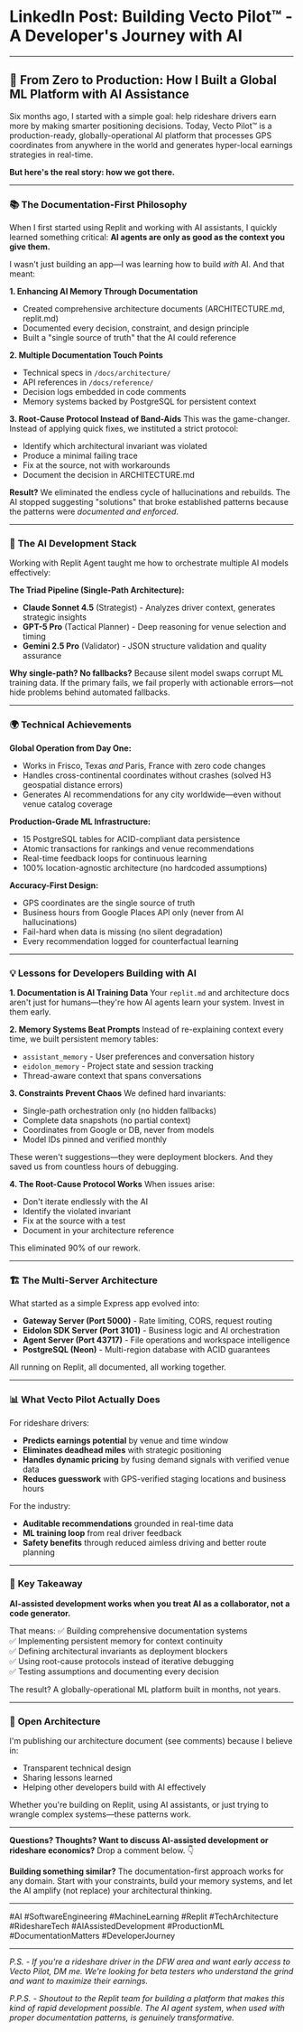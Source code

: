 # LinkedIn Post: Building Vecto Pilot™ - A Developer's Journey with AI

---

## 🚀 From Zero to Production: How I Built a Global ML Platform with AI Assistance

Six months ago, I started with a simple goal: help rideshare drivers earn more by making smarter positioning decisions. Today, Vecto Pilot™ is a production-ready, globally-operational AI platform that processes GPS coordinates from anywhere in the world and generates hyper-local earnings strategies in real-time.

**But here's the real story: how we got there.**

---

### 📚 **The Documentation-First Philosophy**

When I first started using Replit and working with AI assistants, I quickly learned something critical: **AI agents are only as good as the context you give them.**

I wasn't just building an app—I was learning how to build *with* AI. And that meant:

**1. Enhancing AI Memory Through Documentation**
- Created comprehensive architecture documents (ARCHITECTURE.md, replit.md)
- Documented every decision, constraint, and design principle
- Built a "single source of truth" that the AI could reference

**2. Multiple Documentation Touch Points**
- Technical specs in `/docs/architecture/`
- API references in `/docs/reference/`
- Decision logs embedded in code comments
- Memory systems backed by PostgreSQL for persistent context

**3. Root-Cause Protocol Instead of Band-Aids**
This was the game-changer. Instead of applying quick fixes, we instituted a strict protocol:
- Identify which architectural invariant was violated
- Produce a minimal failing trace
- Fix at the source, not with workarounds
- Document the decision in ARCHITECTURE.md

**Result?** We eliminated the endless cycle of hallucinations and rebuilds. The AI stopped suggesting "solutions" that broke established patterns because the patterns were *documented and enforced*.

---

### 🤖 **The AI Development Stack**

Working with Replit Agent taught me how to orchestrate multiple AI models effectively:

**The Triad Pipeline (Single-Path Architecture):**
- **Claude Sonnet 4.5** (Strategist) - Analyzes driver context, generates strategic insights
- **GPT-5 Pro** (Tactical Planner) - Deep reasoning for venue selection and timing
- **Gemini 2.5 Pro** (Validator) - JSON structure validation and quality assurance

**Why single-path? No fallbacks?** Because silent model swaps corrupt ML training data. If the primary fails, we fail properly with actionable errors—not hide problems behind automated fallbacks.

---

### 🌍 **Technical Achievements**

**Global Operation from Day One:**
- Works in Frisco, Texas *and* Paris, France with zero code changes
- Handles cross-continental coordinates without crashes (solved H3 geospatial distance errors)
- Generates AI recommendations for any city worldwide—even without venue catalog coverage

**Production-Grade ML Infrastructure:**
- 15 PostgreSQL tables for ACID-compliant data persistence
- Atomic transactions for rankings and venue recommendations
- Real-time feedback loops for continuous learning
- 100% location-agnostic architecture (no hardcoded assumptions)

**Accuracy-First Design:**
- GPS coordinates are the single source of truth
- Business hours from Google Places API only (never from AI hallucinations)
- Fail-hard when data is missing (no silent degradation)
- Every recommendation logged for counterfactual learning

---

### 💡 **Lessons for Developers Building with AI**

**1. Documentation is AI Training Data**
Your `replit.md` and architecture docs aren't just for humans—they're how AI agents learn your system. Invest in them early.

**2. Memory Systems Beat Prompts**
Instead of re-explaining context every time, we built persistent memory tables:
- `assistant_memory` - User preferences and conversation history
- `eidolon_memory` - Project state and session tracking
- Thread-aware context that spans conversations

**3. Constraints Prevent Chaos**
We defined hard invariants:
- Single-path orchestration only (no hidden fallbacks)
- Complete data snapshots (no partial context)
- Coordinates from Google or DB, never from models
- Model IDs pinned and verified monthly

These weren't suggestions—they were deployment blockers. And they saved us from countless hours of debugging.

**4. The Root-Cause Protocol Works**
When issues arise:
- Don't iterate endlessly with the AI
- Identify the violated invariant
- Fix at the source with a test
- Document in your architecture reference

This eliminated 90% of our rework.

---

### 🏗️ **The Multi-Server Architecture**

What started as a simple Express app evolved into:

- **Gateway Server (Port 5000)** - Rate limiting, CORS, request routing
- **Eidolon SDK Server (Port 3101)** - Business logic and AI orchestration  
- **Agent Server (Port 43717)** - File operations and workspace intelligence
- **PostgreSQL (Neon)** - Multi-region database with ACID guarantees

All running on Replit, all documented, all working together.

---

### 📊 **What Vecto Pilot Actually Does**

For rideshare drivers:
- **Predicts earnings potential** by venue and time window
- **Eliminates deadhead miles** with strategic positioning
- **Handles dynamic pricing** by fusing demand signals with verified venue data
- **Reduces guesswork** with GPS-verified staging locations and business hours

For the industry:
- **Auditable recommendations** grounded in real-time data
- **ML training loop** from real driver feedback
- **Safety benefits** through reduced aimless driving and better route planning

---

### 🎯 **Key Takeaway**

**AI-assisted development works when you treat AI as a collaborator, not a code generator.**

That means:
✅ Building comprehensive documentation systems  
✅ Implementing persistent memory for context continuity  
✅ Defining architectural invariants as deployment blockers  
✅ Using root-cause protocols instead of iterative debugging  
✅ Testing assumptions and documenting every decision  

The result? A globally-operational ML platform built in months, not years.

---

### 📂 **Open Architecture**

I'm publishing our architecture document (see comments) because I believe in:
- Transparent technical design
- Sharing lessons learned
- Helping other developers build with AI effectively

Whether you're building on Replit, using AI assistants, or just trying to wrangle complex systems—these patterns work.

---

**Questions? Thoughts? Want to discuss AI-assisted development or rideshare economics?** Drop a comment below. 👇

**Building something similar?** The documentation-first approach works for any domain. Start with your constraints, build your memory systems, and let the AI amplify (not replace) your architectural thinking.

---

#AI #SoftwareEngineering #MachineLearning #Replit #TechArchitecture #RideshareTech #AIAssistedDevelopment #ProductionML #DocumentationMatters #DeveloperJourney

---

*P.S. - If you're a rideshare driver in the DFW area and want early access to Vecto Pilot, DM me. We're looking for beta testers who understand the grind and want to maximize their earnings.*

*P.P.S. - Shoutout to the Replit team for building a platform that makes this kind of rapid development possible. The AI agent system, when used with proper documentation patterns, is genuinely transformative.*
